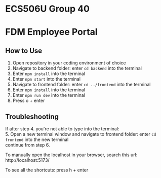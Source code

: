 # ECS506U Group 40
# FDM Employee Portal

## How to Use
1. Open repository in your coding environment of choice
2. Navigate to backend folder: enter ```cd backend``` into the terminal
3. Enter ```npm install``` into the terminal
4. Enter ```npm start``` into the terminal 
5. Navigate to frontend folder: enter ```cd ../frontend``` into the terminal
6. Enter ```npm install``` into the terminal
7. Enter ```npm run dev``` into the terminal
8. Press o + enter

## Troubleshooting
If after step 4. you're not able to type into the terminal:<br>
5. Open a new terminal window and navigate to frontend folder: enter ```cd frontend``` into the new terminal<br>
continue from step 6.

To manually open the localhost in your browser, search this url: http://localhost:5173/ <br>

To see all the shortcuts: press h + enter
